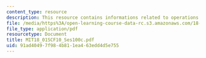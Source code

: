 ```yaml
---
content_type: resource
description: This resource contains informations related to operations on power series.
file: /media/https%3A/open-learning-course-data-rc.s3.amazonaws.com/18-01sc-single-variable-calculus-fall-2010/91ad40497f984b811ea463edd4d5e755_MIT18_01SCF10_Ses100c.pdf
file_type: application/pdf
resourcetype: Document
title: MIT18_01SCF10_Ses100c.pdf
uid: 91ad4049-7f98-4b81-1ea4-63edd4d5e755
---
```

